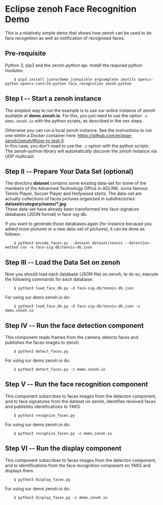 # Eclipse zenoh Face Recognition Demo
This is a relatively simple demo that shows how zenoh can be used to do face recognition as well as notification of recognised faces.

## Pre-requisite
Python 3, pip3 and the zenoh-python api.
Install the required python modules:

        $ pip3 install jsonschema jsonpickle argcomplete imutils opencv-python opencv-contrib-python face_recognition zenoh-python


## Step I -- Start a zenoh instance
The simplest way to run the example is to use our online instance of zenoh available at **demo.zenoh.io**.
For this, you just need to use the option `-z demo.zenoh.io` with the python scripts,
as described in the nex steps.

Otherwise you can run a local zenoh instance. See the instructions to run one within a Docker container here:
https://github.com/eclipse-zenoh/zenoh/#how-to-test-it.  
In this case, you don't need to use the `-z` option with the python scripts.
The zenoh-python library will automatically discover the zenoh instance via UDP multicast.

## Step II -- Prepare Your Data Set (optional)
The directory **dataset** contains some existing data-set for some of the members of the
Advanced Technology Office in ADLINK, some famous Tennis Player, Soccer Player and Hollywood starts.
The data-set are actually collections of faces pictures organized in subdirectories:
**dataset/*category*/*name*/\*.jpg**  
These data-set have already been transformed into face-signature databases (JSON format) in face-sig-db. 

If you want to generate those databases again (for instance because you added more pictures or a new data-set of pictures), it can be done as follows:

        $ python3 encode_faces.py --dataset dataset/tennis --detection-method cnn -o face-sig-db/tennis-db.json

## Step III -- Load the Data Set on zenoh
Now you should load each database (JSON file) on zenoh, to do so, execute the following commands for each database:
                
        $ python3 load_face_db.py -d face-sig-db/tennis-db.json 

For using our demo.zenoh.io do:

        $ python3 load_face_db.py -d face-sig-db/tennis-db.json -z demo.zenoh.io

## Step IV -- Run the face detection component
This component reads frames from the camera, detects faces and publishes the faces images to zenoh.

        $ python3 detect_faces.py

For using our demo.zenoh.io do:

        $ python3 detect_faces.py -z demo.zenoh.io

## Step V -- Run the face recognition component
This component subscribes to faces images from the detecton component, and to face signatures from the dataset on zenoh, identifies received faces and publishes identifications to YAKS.

        $ python3 recognize_faces.py

For using our demo.zenoh.io do:

        $ python3 recognize_faces.py -z demo.zenoh.io

## Step VI -- Run the display component
This component subscribes to faces images from the detecton component, and to identifications from the face recognition component on YAKS and displays them.

        $ python3 display_faces.py

For using our demo.zenoh.io do:

        $ python3 display_faces.py -z demo.zenoh.io
